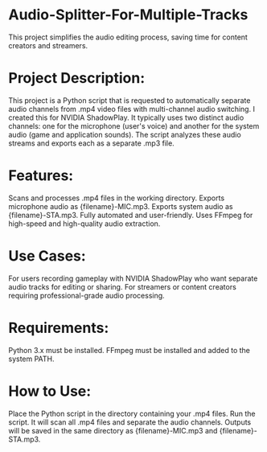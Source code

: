 # Audio-Splitter-For-Multiple-Tracks
This project simplifies the audio editing process, saving time for content creators and streamers. 

# Project Description:
This project is a Python script that is requested to automatically separate audio channels from .mp4 video files with multi-channel audio switching. I created this for NVIDIA ShadowPlay. It typically uses two distinct audio channels: one for the microphone (user's voice) and another for the system audio (game and application sounds). The script analyzes these audio streams and exports each as a separate .mp3 file.

# Features:
Scans and processes .mp4 files in the working directory.
Exports microphone audio as {filename}-MIC.mp3.
Exports system audio as {filename}-STA.mp3.
Fully automated and user-friendly.
Uses FFmpeg for high-speed and high-quality audio extraction.

# Use Cases:
For users recording gameplay with NVIDIA ShadowPlay who want separate audio tracks for editing or sharing.
For streamers or content creators requiring professional-grade audio processing.

# Requirements:
Python 3.x must be installed.
FFmpeg must be installed and added to the system PATH.

# How to Use:
Place the Python script in the directory containing your .mp4 files.
Run the script. It will scan all .mp4 files and separate the audio channels.
Outputs will be saved in the same directory as {filename}-MIC.mp3 and {filename}-STA.mp3.
